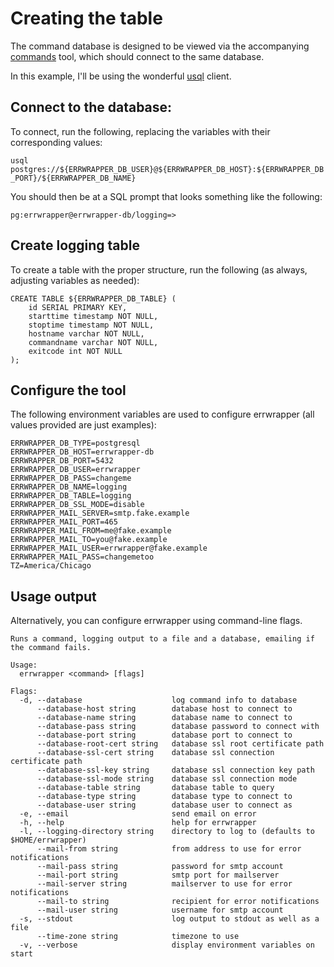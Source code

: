 # Creating the table
The command database is designed to be viewed via the accompanying [commands](https://git.seedno.de/seednode/commands) tool, which should connect to the same database.

In this example, I'll be using the wonderful [usql](https://github.com/xubingnan123/usql) client.

## Connect to the database:
To connect, run the following, replacing the variables with their corresponding values:

`usql postgres://${ERRWRAPPER_DB_USER}@${ERRWRAPPER_DB_HOST}:${ERRWRAPPER_DB_PORT}/${ERRWRAPPER_DB_NAME}`

You should then be at a SQL prompt that looks something like the following:

`pg:errwrapper@errwrapper-db/logging=>`

## Create logging table
To create a table with the proper structure, run the following (as always, adjusting variables as needed):
```
CREATE TABLE ${ERRWRAPPER_DB_TABLE} (
	id SERIAL PRIMARY KEY,
	starttime timestamp NOT NULL,
	stoptime timestamp NOT NULL,
	hostname varchar NOT NULL,
	commandname varchar NOT NULL,
	exitcode int NOT NULL
);
```

## Configure the tool
The following environment variables are used to configure errwrapper (all values provided are just examples):
```
ERRWRAPPER_DB_TYPE=postgresql
ERRWRAPPER_DB_HOST=errwrapper-db
ERRWRAPPER_DB_PORT=5432
ERRWRAPPER_DB_USER=errwrapper
ERRWRAPPER_DB_PASS=changeme
ERRWRAPPER_DB_NAME=logging
ERRWRAPPER_DB_TABLE=logging
ERRWRAPPER_DB_SSL_MODE=disable
ERRWRAPPER_MAIL_SERVER=smtp.fake.example
ERRWRAPPER_MAIL_PORT=465
ERRWRAPPER_MAIL_FROM=me@fake.example
ERRWRAPPER_MAIL_TO=you@fake.example
ERRWRAPPER_MAIL_USER=errwrapper@fake.example
ERRWRAPPER_MAIL_PASS=changemetoo
TZ=America/Chicago
```

## Usage output
Alternatively, you can configure errwrapper using command-line flags.
```
Runs a command, logging output to a file and a database, emailing if the command fails.

Usage:
  errwrapper <command> [flags]

Flags:
  -d, --database                    log command info to database
      --database-host string        database host to connect to
      --database-name string        database name to connect to
      --database-pass string        database password to connect with
      --database-port string        database port to connect to
      --database-root-cert string   database ssl root certificate path
      --database-ssl-cert string    database ssl connection certificate path
      --database-ssl-key string     database ssl connection key path
      --database-ssl-mode string    database ssl connection mode
      --database-table string       database table to query
      --database-type string        database type to connect to
      --database-user string        database user to connect as
  -e, --email                       send email on error
  -h, --help                        help for errwrapper
  -l, --logging-directory string    directory to log to (defaults to $HOME/errwrapper)
      --mail-from string            from address to use for error notifications
      --mail-pass string            password for smtp account
      --mail-port string            smtp port for mailserver
      --mail-server string          mailserver to use for error notifications
      --mail-to string              recipient for error notifications
      --mail-user string            username for smtp account
  -s, --stdout                      log output to stdout as well as a file
      --time-zone string            timezone to use
  -v, --verbose                     display environment variables on start
```